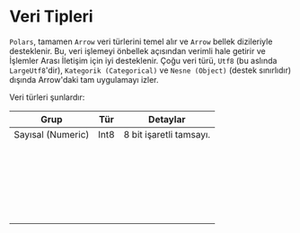 # Veri Tipleri

`Polars`,  tamamen `Arrow` veri türlerini temel alır ve `Arrow` bellek dizileriyle 
desteklenir. Bu, veri işlemeyi önbellek açısından verimli hale getirir ve İşlemler Arası İletişim için iyi desteklenir. Çoğu veri türü, `Utf8` (bu aslında `LargeUtf8`'dir), `Kategorik (Categorical)` ve `Nesne (Object)` (destek sınırlıdır) dışında Arrow'daki tam uygulamayı izler. 

Veri türleri şunlardır:

| Grup              | Tür  | Detaylar                |
| ----------------- | ---- | ----------------------- |
| Sayısal (Numeric) | Int8 | 8 bit işaretli tamsayı. |
|                   |      |                         |
|                   |      |                         |
|                   |      |                         |
|                   |      |                         |
|                   |      |                         |
|                   |      |                         |
|                   |      |                         |
|                   |      |                         |
|                   |      |                         |
|                   |      |                         |
|                   |      |                         |
|                   |      |                         |
|                   |      |                         |
|                   |      |                         |
|                   |      |                         |
|                   |      |                         |
|                   |      |                         |
|                   |      |                         |
|                   |      |                         |
|                   |      |                         |
|                   |      |                         |
|                   |      |                         |
|                   |      |                         |
|                   |      |                         |
